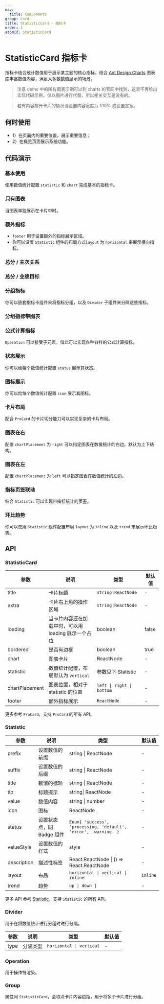 ```yaml
---
nav:
  title: Components
group: Card
title: StatisticCard - 指标卡
order: 1
atomId: StatisticCard
---
```


# StatisticCard 指标卡

指标卡结合统计数值用于展示某主题的核心指标，结合 [Ant Design Charts](https://charts.ant.design/) 图表库丰富数值内容，满足大多数数值展示的场景。

> 注意 demo 中的所有图表示例可以到 charts 的官网中找到，这里不再给出实际代码示例，仅以图片进行代替，所以相关交互是没有的。

> 若有内容撑开卡片的情况请设置内容宽度为 100% 或设置定宽。

## 何时使用

- 1）在页面内的重要位置，展示重要信息；
- 2）在概览页面展示系统功能。

## 代码演示

### 基本使用

使用数值统计配置 `statistic` 和 `chart` 完成基本的指标卡。

<code src="../../../../demos/card/StatisticCard/basic.tsx" background="var(--main-bg-color)"  oldtitle="基本使用"></code>

### 只有图表

当图表单独展示在卡片中时。

<code src="../../../../demos/card/StatisticCard/chart.tsx" background="var(--main-bg-color)" oldtitle="只有图表" ></code>

### 额外指标

- `footer` 用于设置额外的指标展示区域。
- 你可以设置 `Statistic` 组件的布局方式`layout` 为 `horizontal` 来展示横向指标。

### 总分 / 主次关系

<code src="../../../../demos/card/StatisticCard/total.tsx" background="var(--main-bg-color)" oldtitle="总分/主次关系" ></code>

### 总分 / 业绩目标

<code src="../../../../demos/card/StatisticCard/total-layout.tsx" background="var(--main-bg-color)" oldtitle="总分/业绩目标" ></code>

### 分组指标

你可以嵌套指标卡组件来将指标分组，以及 `Divider` 子组件来分隔这些指标。

### 分组指标带图表

<code src="../../../../demos/card/StatisticCard/group-chart.tsx" background="var(--main-bg-color)"  oldtitle="分组指标带图表"></code>

### 公式计算指标

`Operation` 可以接受子元素，借此可以实现各种各样的公式计算指标。

<code src="../../../../demos/card/StatisticCard/fomula.tsx" background="var(--main-bg-color)" oldtitle="公式计算指标" ></code>

### 状态展示

你可以给每个数值统计配置 `status` 展示其状态。

<code src="../../../../demos/card/StatisticCard/status.tsx" background="var(--main-bg-color)" oldtitle="状态展示" ></code>

### 图标展示

你可以给每个数值统计配置 `icon` 展示其图标。

<code src="../../../../demos/card/StatisticCard/icon.tsx" background="var(--main-bg-color)" oldtitle="图标展示" ></code>

### 卡片布局

配合 `ProCard` 的卡片切分能力可以实现复杂的卡片布局。

<code src="../../../../demos/card/StatisticCard/layout.tsx" background="var(--main-bg-color)" oldtitle="卡片布局" ></code>

### 图表在右

配置 `chartPlacement` 为 `right` 可以指定图表在数值统计的右边。默认为上下结构。

<code src="../../../../demos/card/StatisticCard/horizontal.tsx" background="var(--main-bg-color)" oldtitle="图表在右" ></code>

### 图表在左

配置 `chartPlacement` 为 `left` 可以指定图表在数值统计的左边。

<code src="../../../../demos/card/StatisticCard/horizontal-left.tsx" background="var(--main-bg-color)" oldtitle="图表在左" ></code>

### 指标页签联动

结合 `Statistic` 可以实现带指标统计的页签。

<code src="../../../../demos/card/StatisticCard/tabs-statistic.tsx" background="var(--main-bg-color)" oldtitle="带指标页签" ></code>

### 环比趋势

你可以使用 `Statistic` 组件配置布局 `layout` 为 `inline` 以及 `trend` 来展示环比趋势。

<code src="../../../../demos/card/StatisticCard/trend.tsx" background="var(--main-bg-color)" oldtitle="环比趋势" ></code>

## API

### StatisticCard

| 参数 | 说明 | 类型 | 默认值 |
| --- | --- | --- | --- |
| title | 卡片标题 | `string\|ReactNode` | - |
| extra | 卡片右上角的操作区域 | `string\|ReactNode` | - |
| loading | 当卡片内容还在加载中时，可以用 loading 展示一个占位 | boolean | false |
| bordered | 是否有边框 | boolean | true |
| chart | 图表卡片 | ReactNode | - |
| statistic | 数值统计配置，布局默认为 `vertical` | 参数见下 Statistic | - |
| chartPlacement | 图表位置，相对于 statistic 的位置 | `left \| right \| bottom` | - |
| footer | 额外指标展示 | `ReactNode` | - |

更多参考 `ProCard`，支持 `ProCard` 的所有 API。

### Statistic

| 参数 | 说明 | 类型 | 默认值 |
| --- | --- | --- | --- |
| prefix | 设置数值的前缀 | string \| ReactNode | - |
| suffix | 设置数值的后缀 | string \| ReactNode | - |
| title | 数值的标题 | string \| ReactNode | - |
| tip | 标题提示 | string\| ReactNode | - |
| value | 数值内容 | string \| number | - |
| icon | 图标 | ReactNode | - |
| status | 设置状态点，同 Badge 组件 | `Enum{ 'success', 'processing, 'default', 'error', 'warning' }` | - |
| valueStyle | 设置数值的样式 | style | - |
| description | 描述性标签 | React.ReactNode \| () => React.ReactNode | - |
| layout | 布局 | `horizontal \| vertical \| inline` | `inline` |
| trend | 趋势 | `up \| down \|` | - |

更多 API 参考 [Statistic](https://ant.design/components/statistic-cn/)，支持 `Statistic` 的所有 API。

### Divider

用于在将数值统计进行分组时进行分隔。

| 参数 | 说明     | 类型                     | 默认值 |
| ---- | -------- | ------------------------ | ------ |
| type | 分隔类型 | `horizontal \| vertical` | -      |

### Operation

用于操作符渲染。

### Group

属性同 `StatisticCard`，会取消卡片内容边距，用于将多个卡片进行分组。
